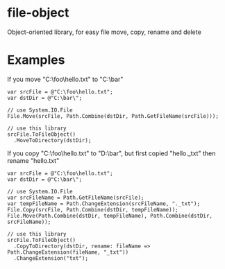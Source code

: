 # file-object
Object-oriented library, for easy file move, copy, rename and delete

# Examples
If you move "C:\foo\hello.txt" to "C:\bar\"
```
var srcFile = @"C:\foo\hello.txt";
var dstDir = @"C:\bar\";

// use System.IO.File
File.Move(srcFile, Path.Combine(dstDir, Path.GetFileName(srcFile)));

// use this library
srcFile.ToFileObject()
  .MoveToDirectory(dstDir);
```

If you copy "C:\foo\hello.txt" to "D:\bar\",
but first copied "hello._txt" then rename "hello.txt"

```
var srcFile = @"C:\foo\hello.txt";
var dstDir = @"C:\bar\";

// use System.IO.File
var srcFileName = Path.GetFileName(srcFile);
var tempFileName = Path.ChangeExtension(srcFileName, "._txt");
File.Copy(srcFile, Path.Combine(dstDir, tempFileName));
File.Move(Path.Combine(dstDir, tempFileName), Path.Combine(dstDir, srcFileName));

// use this library
srcFile.ToFileObject()
  .CopyToDirectory(dstDir, rename: fileName => Path.ChangeExtension(fileName, "_txt"))
  .ChangeExtension("txt");
```